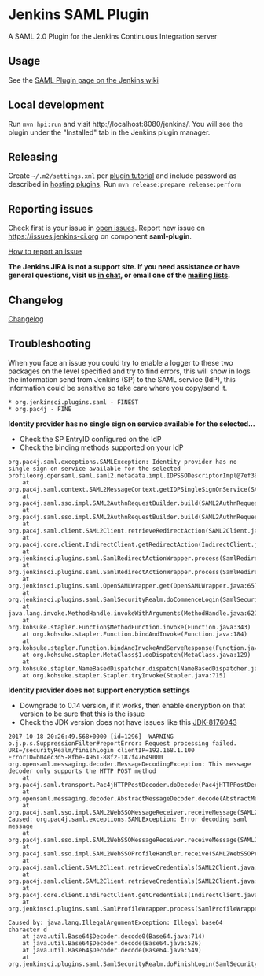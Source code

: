 Jenkins SAML Plugin
===================

A SAML 2.0 Plugin for the Jenkins Continuous Integration server

Usage
-------------------
See the [SAML Plugin page on the Jenkins wiki](https://wiki.jenkins-ci.org/display/JENKINS/SAML+Plugin)

Local development
-------------------

Run `mvn hpi:run` and visit http://localhost:8080/jenkins/.
You will see the plugin under the "Installed" tab in the Jenkins plugin manager.

Releasing
-------------------

Create `~/.m2/settings.xml` per [plugin tutorial](https://wiki.jenkins-ci.org/display/JENKINS/Plugin+tutorial) and include password as described in [hosting plugins](https://wiki.jenkins-ci.org/display/JENKINS/Hosting+Plugins).
Run `mvn release:prepare release:perform`

Reporting issues
----------------
Check first is your issue in [open issues](https://issues.jenkins-ci.org/browse/JENKINS-38625?jql=project%20%3D%20JENKINS%20AND%20status%20in%20(Open%2C%20%22In%20Progress%22%2C%20Reopened%2C%20%22In%20Review%22)%20AND%20component%20%3D%20saml-plugin).
Report new issue on https://issues.jenkins-ci.org on component **saml-plugin**.

[How to report an issue](https://wiki.jenkins.io/display/JENKINS/How+to+report+an+issue)

**The Jenkins JIRA is not a support site. If you need assistance or have general questions, visit us [in chat](http://jenkins-ci.org/content/chat), or email one of the [mailing lists](http://jenkins-ci.org/content/mailing-lists).**

Changelog
-------------------
[Changelog](CHANGELOG.md)

Troubleshooting
----------------
When you face an issue you could try to enable a logger to these two packages on the level specified and try to find errors, this will show in logs the information send from Jenkins (SP) to the SAML service (IdP), this information could be sensitive so take care where you copy/send it.  

    * org.jenkinsci.plugins.saml - FINEST
    * org.pac4j - FINE


**Identity provider has no single sign on service available for the selected...**

* Check the SP EntryID configured on the IdP
* Check the binding methods supported on your IdP

```
org.pac4j.saml.exceptions.SAMLException: Identity provider has no single sign on service available for the selected profileorg.opensaml.saml.saml2.metadata.impl.IDPSSODescriptorImpl@7ef38e46
	at org.pac4j.saml.context.SAML2MessageContext.getIDPSingleSignOnService(SAML2MessageContext.java:93)
	at org.pac4j.saml.sso.impl.SAML2AuthnRequestBuilder.build(SAML2AuthnRequestBuilder.java:70)
	at org.pac4j.saml.sso.impl.SAML2AuthnRequestBuilder.build(SAML2AuthnRequestBuilder.java:34)
	at org.pac4j.saml.client.SAML2Client.retrieveRedirectAction(SAML2Client.java:209)
	at org.pac4j.core.client.IndirectClient.getRedirectAction(IndirectClient.java:79)
	at org.jenkinsci.plugins.saml.SamlRedirectActionWrapper.process(SamlRedirectActionWrapper.java:47)
	at org.jenkinsci.plugins.saml.SamlRedirectActionWrapper.process(SamlRedirectActionWrapper.java:30)
	at org.jenkinsci.plugins.saml.OpenSAMLWrapper.get(OpenSAMLWrapper.java:65)
	at org.jenkinsci.plugins.saml.SamlSecurityRealm.doCommenceLogin(SamlSecurityRealm.java:260)
	at java.lang.invoke.MethodHandle.invokeWithArguments(MethodHandle.java:627)
	at org.kohsuke.stapler.Function$MethodFunction.invoke(Function.java:343)
	at org.kohsuke.stapler.Function.bindAndInvoke(Function.java:184)
	at org.kohsuke.stapler.Function.bindAndInvokeAndServeResponse(Function.java:117)
	at org.kohsuke.stapler.MetaClass$1.doDispatch(MetaClass.java:129)
	at org.kohsuke.stapler.NameBasedDispatcher.dispatch(NameBasedDispatcher.java:58)
	at org.kohsuke.stapler.Stapler.tryInvoke(Stapler.java:715)
```

**Identity provider does not support encryption settings**

* Downgrade to 0.14 version, if it works, then enable encryption on that version to be sure that this is the issue
* Check the JDK version does not have issues like this [JDK-8176043](https://bugs.openjdk.java.net/browse/JDK-8176043)

```
2017-10-18 20:26:49.568+0000 [id=1296]	WARNING	o.j.p.s.SuppressionFilter#reportError: Request processing failed. URI=/securityRealm/finishLogin clientIP=192.168.1.100 ErrorID=b04ec3d5-8fbe-4961-88f2-187f47649000
org.opensaml.messaging.decoder.MessageDecodingException: This message decoder only supports the HTTP POST method
	at org.pac4j.saml.transport.Pac4jHTTPPostDecoder.doDecode(Pac4jHTTPPostDecoder.java:57)
	at org.opensaml.messaging.decoder.AbstractMessageDecoder.decode(AbstractMessageDecoder.java:58)
	at org.pac4j.saml.sso.impl.SAML2WebSSOMessageReceiver.receiveMessage(SAML2WebSSOMessageReceiver.java:40)
Caused: org.pac4j.saml.exceptions.SAMLException: Error decoding saml message
	at org.pac4j.saml.sso.impl.SAML2WebSSOMessageReceiver.receiveMessage(SAML2WebSSOMessageReceiver.java:43)
	at org.pac4j.saml.sso.impl.SAML2WebSSOProfileHandler.receive(SAML2WebSSOProfileHandler.java:35)
	at org.pac4j.saml.client.SAML2Client.retrieveCredentials(SAML2Client.java:225)
	at org.pac4j.saml.client.SAML2Client.retrieveCredentials(SAML2Client.java:60)
	at org.pac4j.core.client.IndirectClient.getCredentials(IndirectClient.java:106)
	at org.jenkinsci.plugins.saml.SamlProfileWrapper.process(SamlProfileWrapper.java:53)
```

```
Caused by: java.lang.IllegalArgumentException: Illegal base64 character d
    at java.util.Base64$Decoder.decode0(Base64.java:714)
    at java.util.Base64$Decoder.decode(Base64.java:526)
    at java.util.Base64$Decoder.decode(Base64.java:549)
    at org.jenkinsci.plugins.saml.SamlSecurityRealm.doFinishLogin(SamlSecurityRealm.java:258)
```

